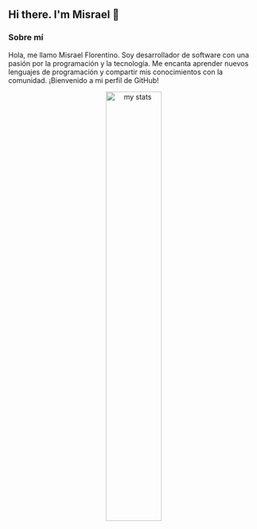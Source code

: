 ## Hi there. I'm Misrael 👋

### Sobre mí
Hola, me llamo Misrael Florentino. Soy desarrollador de software con una pasión por la programación y la tecnología. Me encanta aprender nuevos lenguajes de programación y compartir mis conocimientos con la comunidad. ¡Bienvenido a mi perfil de GitHub!

<p align="center">
  <img alt="my stats" width="47%" src="https://github-readme-stats.vercel.app/api?username=misraeldev"/>
  <!-- <img alt="top langs" width="49%" src="https://github-readme-stats.vercel.app/api/top-langs/?username=misraeldev&layout=compact"/> -->
</p>
